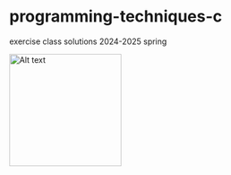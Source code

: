 # programming-techniques-c

exercise class solutions 2024-2025 spring

<img src="https://upload.wikimedia.org/wikipedia/commons/1/19/C_Logo.png" alt="Alt text" width="200"/>


